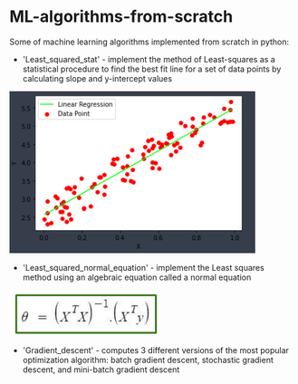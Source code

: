 # ML-algorithms-from-scratch
Some of machine learning algorithms implemented from scratch in python:

- 'Least_squared_stat' - implement the method of Least-squares as a statistical procedure to find the best fit line for a set of data points by calculating slope and y-intercept values 

![](Least_squares_stat.png)

- 'Least_squared_normal_equation' - implement the Least squares method using an algebraic equation called a normal equation

![](LS_normal_equation.png)

- 'Gradient_descent' - computes 3 different versions of the most popular optimization algorithm: batch gradient descent, stochastic gradient descent, and mini-batch gradient descent


